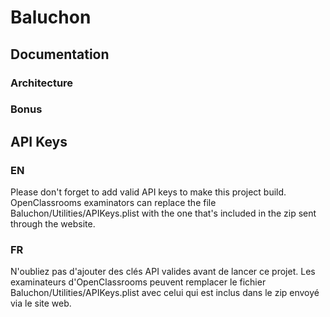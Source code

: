 # Baluchon

## Documentation

### Architecture



### Bonus



## API Keys

### EN
Please don't forget to add valid API keys to make this project build. OpenClassrooms examinators can replace the file Baluchon/Utilities/APIKeys.plist with the one that's included in the zip sent through the website.

### FR
N'oubliez pas d'ajouter des clés API valides avant de lancer ce projet. Les examinateurs d'OpenClassrooms peuvent remplacer le fichier Baluchon/Utilities/APIKeys.plist avec celui qui est inclus dans le zip envoyé via le site web.
